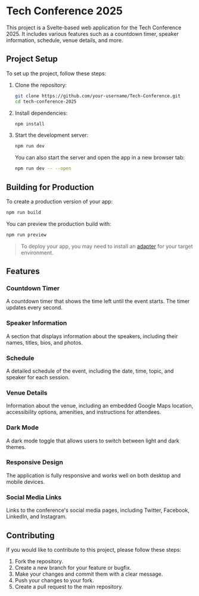 # Tech Conference 2025

This project is a Svelte-based web application for the Tech Conference 2025. It includes various features such as a countdown timer, speaker information, schedule, venue details, and more.

## Project Setup

To set up the project, follow these steps:

1. Clone the repository:
   ```bash
   git clone https://github.com/your-username/Tech-Conference.git
   cd tech-conference-2025
   ```

2. Install dependencies:
   ```bash
   npm install
   ```

3. Start the development server:
   ```bash
   npm run dev
   ```

   You can also start the server and open the app in a new browser tab:
   ```bash
   npm run dev -- --open
   ```

## Building for Production

To create a production version of your app:
```bash
npm run build
```

You can preview the production build with:
```bash
npm run preview
```

> To deploy your app, you may need to install an [adapter](https://svelte.dev/docs/kit/adapters) for your target environment.

## Features

### Countdown Timer
A countdown timer that shows the time left until the event starts. The timer updates every second.

### Speaker Information
A section that displays information about the speakers, including their names, titles, bios, and photos.

### Schedule
A detailed schedule of the event, including the date, time, topic, and speaker for each session.

### Venue Details
Information about the venue, including an embedded Google Maps location, accessibility options, amenities, and instructions for attendees.

### Dark Mode
A dark mode toggle that allows users to switch between light and dark themes.

### Responsive Design
The application is fully responsive and works well on both desktop and mobile devices.

### Social Media Links
Links to the conference's social media pages, including Twitter, Facebook, LinkedIn, and Instagram.

## Contributing

If you would like to contribute to this project, please follow these steps:

1. Fork the repository.
2. Create a new branch for your feature or bugfix.
3. Make your changes and commit them with a clear message.
4. Push your changes to your fork.
5. Create a pull request to the main repository.
